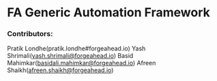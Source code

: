 # FA Generic Automation Framework

### Contributors:
Pratik Londhe(pratik.londhe#forgeahead.io)
Yash Shrimali(yash.shrimali@forgeahead.io)
Basid Mahimkar(basidali.mahimkar@forgeahead.io)
Afreen Shaikh(afreen.shaikh@forgeahead.io)